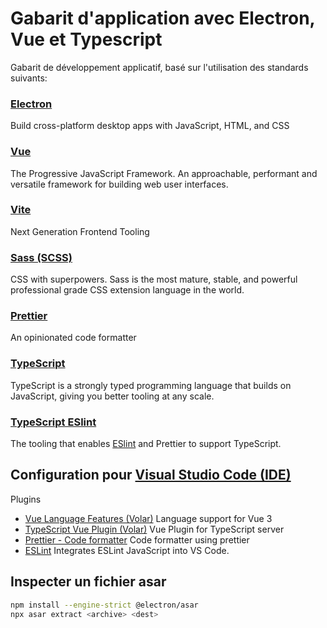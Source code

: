 # Gabarit d'application avec Electron, Vue et Typescript

Gabarit de développement applicatif, basé sur l'utilisation des standards suivants:

### [Electron](https://www.electronjs.org/)

Build cross-platform desktop apps with JavaScript, HTML, and CSS

### [Vue](https://vuejs.org/)

The Progressive JavaScript Framework. An approachable, performant and versatile framework for building web user interfaces.

### [Vite](https://vitejs.dev/)

Next Generation Frontend Tooling

### [Sass (SCSS)](https://sass-lang.com)

CSS with superpowers. Sass is the most mature, stable, and powerful professional grade CSS extension language in the world.

### [Prettier](https://prettier.io)

An opinionated code formatter

### [TypeScript](https://www.typescriptlang.org)

TypeScript is a strongly typed programming language that builds on JavaScript, giving you better tooling at any scale.

### [TypeScript ESlint](https://typescript-eslint.io)

The tooling that enables [ESlint](https://eslint.org) and Prettier to support TypeScript.

## Configuration pour [Visual Studio Code (IDE)](https://code.visualstudio.com/)

Plugins

- [Vue Language Features (Volar)](https://marketplace.visualstudio.com/items?itemName=Vue.volar)
  Language support for Vue 3
- [TypeScript Vue Plugin (Volar)](https://marketplace.visualstudio.com/items?itemName=Vue.vscode-typescript-vue-plugin)
  Vue Plugin for TypeScript server
- [Prettier - Code formatter](https://marketplace.visualstudio.com/items?itemName=esbenp.prettier-vscode)
  Code formatter using prettier
- [ESLint](https://marketplace.visualstudio.com/items?itemName=dbaeumer.vscode-eslint)
  Integrates ESLint JavaScript into VS Code.

## Inspecter un fichier asar

```bash
npm install --engine-strict @electron/asar
npx asar extract <archive> <dest>
```
